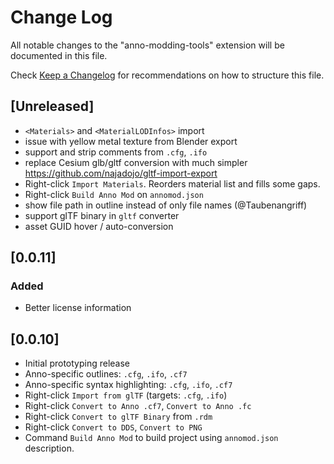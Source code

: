 # Change Log

All notable changes to the "anno-modding-tools" extension will be documented in this file.

Check [Keep a Changelog](http://keepachangelog.com/) for recommendations on how to structure this file.

## [Unreleased]

- `<Materials>` and `<MaterialLODInfos>` import
- issue with yellow metal texture from Blender export
- support and strip comments from `.cfg`, `.ifo`
- replace Cesium glb/gltf conversion with much simpler https://github.com/najadojo/gltf-import-export
- Right-click `Import Materials`. Reorders material list and fills some gaps.
- Right-click `Build Anno Mod` on `annomod.json`
- show file path in outline instead of only file names (@Taubenangriff)
- support glTF binary in `gltf` converter
- asset GUID hover / auto-conversion

## [0.0.11]

### Added

- Better license information

## [0.0.10]

- Initial prototyping release
- Anno-specific outlines: `.cfg`, `.ifo`, `.cf7`
- Anno-specific syntax highlighting: `.cfg`, `.ifo`, `.cf7`
- Right-click `Import from glTF` (targets: `.cfg`, `.ifo`)
- Right-click `Convert to Anno .cf7`, `Convert to Anno .fc`
- Right-click `Convert to glTF Binary` from `.rdm`
- Right-click `Convert to DDS`, `Convert to PNG`
- Command `Build Anno Mod` to build project using `annomod.json` description.
